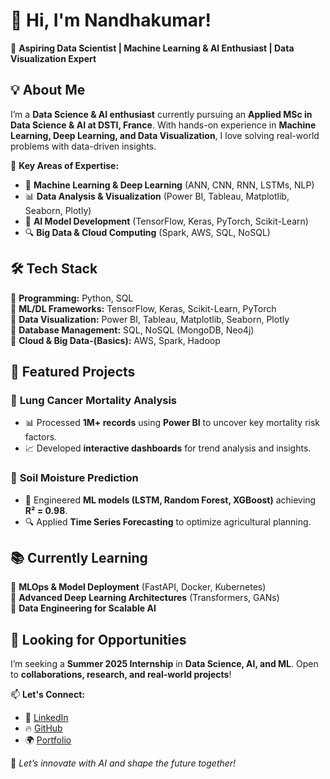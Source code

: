 # 👋 Hi, I'm Nandhakumar!  

🚀 **Aspiring Data Scientist | Machine Learning & AI Enthusiast | Data Visualization Expert**  

## 💡 About Me  
I’m a **Data Science & AI enthusiast** currently pursuing an **Applied MSc in Data Science & AI at DSTI, France**. With hands-on experience in **Machine Learning, Deep Learning, and Data Visualization**, I love solving real-world problems with data-driven insights.  

📌 **Key Areas of Expertise:**  
- 🧠 **Machine Learning & Deep Learning** (ANN, CNN, RNN, LSTMs, NLP)  
- 📊 **Data Analysis & Visualization** (Power BI, Tableau, Matplotlib, Seaborn, Plotly)  
- 🤖 **AI Model Development** (TensorFlow, Keras, PyTorch, Scikit-Learn)  
- 🔍 **Big Data & Cloud Computing** (Spark, AWS, SQL, NoSQL)  

## 🛠️ Tech Stack  
🔹 **Programming:** Python, SQL  
🔹 **ML/DL Frameworks:** TensorFlow, Keras, Scikit-Learn, PyTorch  
🔹 **Data Visualization:** Power BI, Tableau, Matplotlib, Seaborn, Plotly  
🔹 **Database Management:** SQL, NoSQL (MongoDB, Neo4j)  
🔹 **Cloud & Big Data-(Basics):** AWS, Spark, Hadoop  

## 🌟 Featured Projects  
### 🔬 **Lung Cancer Mortality Analysis**  
- 📊 Processed **1M+ records** using **Power BI** to uncover key mortality risk factors.  
- 📈 Developed **interactive dashboards** for trend analysis and insights.  

### 🌱 **Soil Moisture Prediction**  
- 🚀 Engineered **ML models (LSTM, Random Forest, XGBoost)** achieving **R² = 0.98**.  
- 🔍 Applied **Time Series Forecasting** to optimize agricultural planning.   

## 📚 Currently Learning  
🔹 **MLOps & Model Deployment** (FastAPI, Docker, Kubernetes)  
🔹 **Advanced Deep Learning Architectures** (Transformers, GANs)  
🔹 **Data Engineering for Scalable AI**  

## 💼 Looking for Opportunities  
I’m seeking a **Summer 2025 Internship** in **Data Science, AI, and ML**. Open to **collaborations, research, and real-world projects**!  

📫 **Let's Connect:**  
- 🔗 [LinkedIn](https://linkedin.com/in/nandhakumarcr)  
- 🔥 [GitHub](https://github.com/Nandhakumar2609)  
- 🌍 [Portfolio](https://bold.pro/my/nandhakumar-r-250112213251/613r)  

🚀 *Let’s innovate with AI and shape the future together!*  

